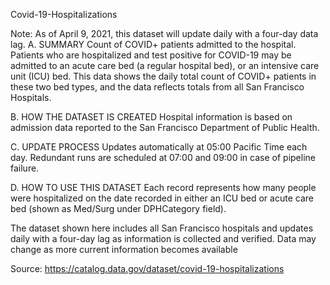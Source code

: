Covid-19-Hospitalizations

Note: As of April 9, 2021, this dataset will update daily with a four-day data lag.
A. SUMMARY Count of COVID+ patients admitted to the hospital. Patients who are hospitalized and test positive for COVID-19 may be admitted to an acute care bed (a regular hospital bed), or an intensive care unit (ICU) bed. This data shows the daily total count of COVID+ patients in these two bed types, and the data reflects totals from all San Francisco Hospitals.

B. HOW THE DATASET IS CREATED Hospital information is based on admission data reported to the San Francisco Department of Public Health.

C. UPDATE PROCESS Updates automatically at 05:00 Pacific Time each day. Redundant runs are scheduled at 07:00 and 09:00 in case of pipeline failure.

D. HOW TO USE THIS DATASET Each record represents how many people were hospitalized on the date recorded in either an ICU bed or acute care bed (shown as Med/Surg under DPHCategory field).

The dataset shown here includes all San Francisco hospitals and updates daily with a four-day lag as information is collected and verified. Data may change as more current information becomes available

Source: https://catalog.data.gov/dataset/covid-19-hospitalizations
